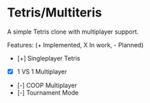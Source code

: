 # Tetris/Multiteris

A simple Tetris clone with multiplayer support.

Features: (\+ Implemented, X In work, \- Planned)
* [\+] Singleplayer Tetris
* [X] 1 VS 1 Multiplayer
* [\-] COOP Multiplayer
* [\-] Tournament Mode